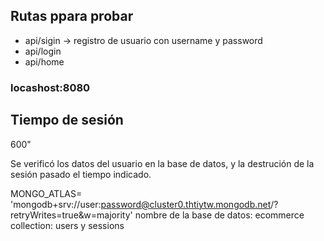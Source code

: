 ## Rutas ppara probar
- api/sigin -> registro de usuario con username y password
- api/login 
- api/home 

### locashost:8080

## Tiempo de sesión
600"

Se verificó los datos del usuario en la base de datos, y la destrución de la sesión pasado el tiempo indicado.


MONGO_ATLAS= 'mongodb+srv://user:password@cluster0.thtiytw.mongodb.net/?retryWrites=true&w=majority'
nombre de la base de datos: ecommerce collection: users y sessions